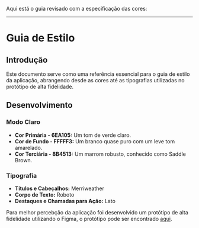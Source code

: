 Aqui está o guia revisado com a especificação das cores:

---

# Guia de Estilo

## Introdução

Este documento serve como uma referência essencial para o guia de estilo da aplicação, abrangendo desde as cores até as tipografias utilizadas no protótipo de alta fidelidade.

## Desenvolvimento

### Modo Claro

- **Cor Primária - 6EA105:** Um tom de verde claro.
- **Cor de Fundo - FFFFF3:** Um branco quase puro com um leve tom amarelado.
- **Cor Terciária - 8B4513:** Um marrom robusto, conhecido como Saddle Brown.

### Tipografia

- **Títulos e Cabeçalhos:** Merriweather
- **Corpo de Texto:** Roboto
- **Destaques e Chamadas para Ação:** Lato

Para melhor percebção da aplicação foi desenvolvido um protótipo de alta fidelidade utilizando o Figma, o protótipo pode ser encontrado [aqui](https://www.figma.com/proto/5v0ZTbDX7YrB4PvjYBcgjt/cblab?node-id=9-136).